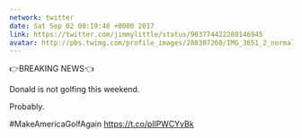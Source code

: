 ```yaml
---
network: twitter
date: Sat Sep 02 00:19:48 +0000 2017
link: https://twitter.com/jimmylittle/status/903774422280146945
avatar: http://pbs.twimg.com/profile_images/280307260/IMG_3651_2_normal.jpg
---
```


👉BREAKING NEWS👈

Donald is not golfing this weekend. 

Probably. 

#MakeAmericaGolfAgain https://t.co/pllPWCYvBk
